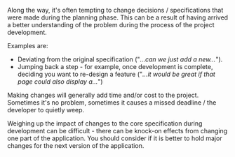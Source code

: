 Along the way, it's often tempting to change decisions / specifications that were made during the planning phase. This can be a result of having arrived a better understanding of the problem during the process of the project development. 

Examples are:

- Deviating from the original specification ("_...can we just add a new..._"). 
- Jumping back a step - for example, once development is complete, deciding you want to re-design a feature ("_...it would be great if that page could also display a..._")

Making changes will generally add time and/or cost to the project. Sometimes it's no problem, sometimes it causes a missed deadline / the developer to quietly weep.

Weighing up the impact of changes to the core specification during development can be difficult - there can be knock-on effects from changing one part of the application. You should consider if it is better to hold major changes for the next version of the application.